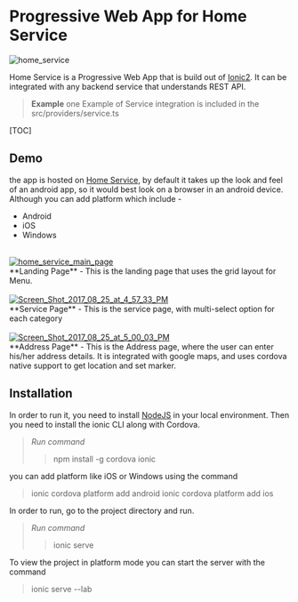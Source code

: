 
Progressive Web App for Home Service
===============================
<img src="https://image.ibb.co/bLbbP5/home_service.jpg" alt="home_service" border="0"/>

Home Service is a Progressive Web App that is build out of <a href="https://ionicframework.com/">Ionic2</a>. It can be integrated with any backend service that understands REST API.

> **Example**
> one Example of Service integration is included in the src/providers/service.ts



[TOC]


Demo
--------
the app is hosted on <a target="_blank"  href="https://chitranshi21.github.io/home_service/">Home Service</a>, by default it takes up the look and feel of an android app, so it would best look on a browser in an android device. Although you can add platform which include -

 - Android
 - iOS
 - Windows
 <br/>
<a href="https://ibb.co/ch0d45"><img src="https://preview.ibb.co/g4LNWk/home_service_main_page.png" alt="home_service_main_page" border="0"></a>
<br/>
**Landing Page** - This is the landing page that uses the grid layout for Menu.
<br/>
<br/>
<a href="https://ibb.co/iACmrk"><img src="https://preview.ibb.co/dm7KBk/Screen_Shot_2017_08_25_at_4_57_33_PM.png" alt="Screen_Shot_2017_08_25_at_4_57_33_PM" border="0"></a>
<br/>
**Service Page** - This is the service page, with multi-select option for each category
<br/>
<br/>
<a href="https://ibb.co/iQ17xQ"><img src="https://preview.ibb.co/n9n2Wk/Screen_Shot_2017_08_25_at_5_00_03_PM.png" alt="Screen_Shot_2017_08_25_at_5_00_03_PM" border="0"></a>
<br/>
**Address Page** - This is the Address page, where the user can enter his/her address details. It is integrated with google maps, and uses cordova native support to get location and set marker.


Installation
----------------
In order to run it, you need to install <a href="https://nodejs.org/en/">NodeJS</a> in your local environment. Then you need to install the ionic CLI along with Cordova.

> *Run command*
> >npm install -g cordova ionic

you can add platform like iOS or Windows using the command
> ionic cordova platform add android
> ionic cordova platform add ios

In order to run, go to the project directory and run.

> *Run command*
> >ionic serve

To view the project in platform mode you can start the server with the command
> ionic serve --lab
